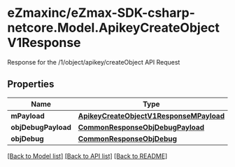 # eZmaxinc/eZmax-SDK-csharp-netcore.Model.ApikeyCreateObjectV1Response
Response for the /1/object/apikey/createObject API Request

## Properties

Name | Type | Description | Notes
------------ | ------------- | ------------- | -------------
**mPayload** | [**ApikeyCreateObjectV1ResponseMPayload**](ApikeyCreateObjectV1ResponseMPayload.md) |  | 
**objDebugPayload** | [**CommonResponseObjDebugPayload**](CommonResponseObjDebugPayload.md) |  | [optional] 
**objDebug** | [**CommonResponseObjDebug**](CommonResponseObjDebug.md) |  | [optional] 

[[Back to Model list]](../README.md#documentation-for-models) [[Back to API list]](../README.md#documentation-for-api-endpoints) [[Back to README]](../README.md)


